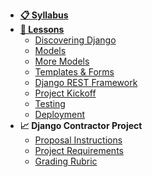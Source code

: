 - **[📋 Syllabus](/README.md)**
- **[📅 Lessons](/README.md?id=schedule)**
  - [Discovering Django](Lessons/01-Discovering-Django)
  - [Models](Lessons/02-Models)
  - [More Models](Lessons/03-MoreModels)
  - [Templates & Forms](Lessons/04-Templates)
  - [Django REST Framework](https://docs.google.com/presentation/d/1dIiOXOVEKkCV4-VHHcd1ALcrLCjcx_Z2WzhakfejgQk/edit#slide=id.g4cf79cf4e3_0_202)
  - [Project Kickoff](Lessons/06-ProjectKickoff)
  - [Testing](Lessons/07-Testing)
  - [Deployment](Lessons/08-Deployment)
- **📈 Django Contractor Project**
  - [Proposal Instructions](/Projects/proposal.md)
  - [Project Requirements](/Projects/requirements.md)
  - [Grading Rubric](/Projects/rubric.md)
